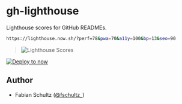 # gh-lighthouse

Lighthouse scores for GitHub READMEs.

```bash
https://lighthouse.now.sh/?perf=78&pwa=70&a11y=100&bp=13&seo=90
```

> ![Lighthouse Scores](https://lighthouse.now.sh/?perf=78&pwa=70&a11y=100&bp=13&seo=90)

[![Deploy to now](https://deploy.now.sh/static/button.svg)](https://deploy.now.sh/?repo=https://github.com/fabe/gh-lighthouse)

## Author
- Fabian Schultz ([@fschultz_](https://twitter.com/fschultz_))